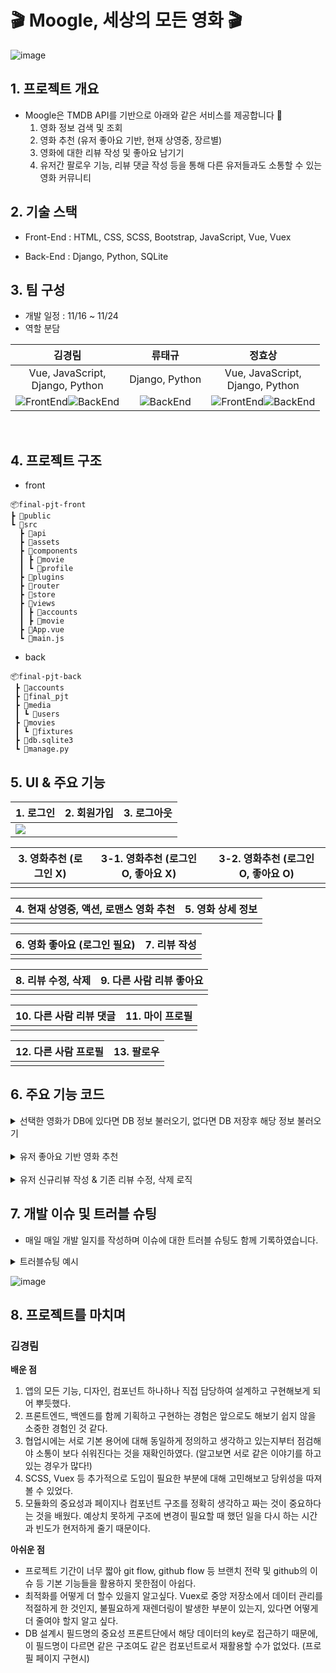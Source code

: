 # 🎬 Moogle, 세상의 모든 영화 🎬

![image](https://user-images.githubusercontent.com/100753588/205097355-6f5b5358-66f5-4355-97b8-601f6e24aa8e.png)

## 1️. 프로젝트 개요
- Moogle은 TMDB API를 기반으로 아래와 같은 서비스를 제공합니다 🎥
  1) 영화 정보 검색 및 조회
  2) 영화 추천 (유저 좋아요 기반, 현재 상영중, 장르별)
  3) 영화에 대한 리뷰 작성 및 좋아요 남기기
  4) 유저간 팔로우 기능, 리뷰 댓글 작성 등을 통해 다른 유저들과도 소통할 수 있는 영화 커뮤니티


## 2. 기술 스택
- Front-End
  : HTML, CSS, SCSS, Bootstrap, JavaScript, Vue, Vuex

- Back-End
  : Django, Python, SQLite

## 3. 팀 구성
- 개발 일정 : 11/16 ~ 11/24
- 역할 분담

| **김경림** |   **류태규** |   **정효상**   |
| :--------------: | :------------------: | :-----------------: |
| Vue, JavaScript, <br> Django, Python |   Django, Python |   Vue, JavaScript, <br> Django, Python   |
| ![FrontEnd](https://img.shields.io/badge/FrontEnd-4A06F)![BackEnd](https://img.shields.io/badge/BackEnd-0C4B33)|  ![BackEnd](https://img.shields.io/badge/BackEnd-0C4B33) | ![FrontEnd](https://img.shields.io/badge/FrontEnd-4A06F)![BackEnd](https://img.shields.io/badge/BackEnd-0C4B33) |

<br>
  


## 4. 프로젝트 구조
- front
```
📦final-pjt-front
┣ 📂public
┗ 📂src
  ┣ 📂api
  ┣ 📂assets
  ┣ 📂components
  ┃ ┣ 📂movie
  ┃ ┗ 📂profile
  ┣ 📂plugins
  ┣ 📂router
  ┣ 📂store
  ┣ 📂views
  ┃ ┣ 📂accounts
  ┃ ┣ 📂movie
  ┣ 📜App.vue
  ┗ 📜main.js
```
- back
```
📦final-pjt-back
 ┣ 📂accounts
 ┣ 📂final_pjt
 ┣ 📂media
 ┃ ┗ 📂users
 ┣ 📂movies
 ┃ ┗ 📂fixtures
 ┣ 📜db.sqlite3
 ┗ 📜manage.py
```

## 5. UI & 주요 기능
| 1. 로그인 | 2. 회원가입 | 3. 로그아웃 |
|----------|----------| ----------|
|<img src="https://user-images.githubusercontent.com/102273370/205474730-98c1283b-280b-427e-9a6a-662d17924055.gif">    |    |    |

| 3. 영화추천 (로그인 X) | 3-1. 영화추천 (로그인 O, 좋아요 X) | 3-2. 영화추천 (로그인 O, 좋아요 O) |
|----------|----------|----------|
|    |    |    |

| 4. 현재 상영중, 액션, 로맨스 영화 추천 | 5. 영화 상세 정보 |
|----------|----------|
|    |    |

| 6. 영화 좋아요 (로그인 필요) | 7. 리뷰 작성 |
|----------|----------|
|    |    |

| 8. 리뷰 수정, 삭제 | 9. 다른 사람 리뷰 좋아요 |
|----------|----------|
|    |    |

| 10. 다른 사람 리뷰 댓글 | 11. 마이 프로필 |
|----------|----------|
|    |    |

| 12. 다른 사람 프로필 | 13. 팔로우 |
|----------|----------|
|    |    |

## 6. 주요 기능 코드
<details>
<summary>선택한 영화가 DB에 있다면 DB 정보 불러오기, 없다면 DB 저장후 해당 정보 불러오기</summary>
<div markdown="1">

```javascript
getMovieDetail() {
  // 먼저 DB에 있는지 확인
  axios({
    method: 'get',
    url: API_URL + `/movies/${this.$route.params.movie_id}/`,
  })
  .then((res) => {
    this.movie = res.data
  })
  .catch((error) => {
    console.log(error)

    // DB에 없으면 TMDB에서 가져온 데이터를 DB에 저장
    axios({
      method: 'get',
      url: API_URL + `/movies/${this.$route.params.movie_id}/`,
      data: {
        id: this.$route.params.movie_id,
      }
    })
      .then((response) => {
        console.log(response)
      })
      .catch((error) => {
        console.log(error)
      })
  })
},
```

</div>
</details>

<br>

<details>
<summary>유저 좋아요 기반 영화 추천</summary>
<div markdown="1">

```python
@api_view(['GET'])
def recommend(request,user_pk):
    print(request)
    file_path = "movies/fixtures/movies.json"

    with open(file_path, 'r', encoding="UTF-8") as f:
        data = json.load(f)
    new_data = []
    for d in data:
        new_data.append({
            'pk': d['pk'],
            'adult': d['fields']['adult'],
            'overview': d['fields']['overview'],
            'title': d['fields']['title'],
            'poster_path': d['fields']['poster_path'],
            'genres': d['fields']['genres'],
            'vote_average': d['fields']['vote_average'],
        })

    new_data = pd.DataFrame(new_data)

    new_data['overview'].isnull().sum()
    new_data['overview'] = new_data['overview'].fillna('')
    new_data['overview'].isnull().sum() #0 으로 바뀜 내적하면 모두 0 나옴

    tfidf=TfidfVectorizer(stop_words='english') #불용어 제거
    tfidf_mat=tfidf.fit_transform(new_data['overview']).toarray()

    def cos_sim2(X,Y):
        return np.dot(X,Y)/((norm(X)*norm(Y))+1e-7)

    def top_match_ar2(new_data, name, rank=5,simf=cos_sim2):
        sim=[]
        for i in range(len(new_data)):
            if name != i:
                sim.append((simf(new_data[i],new_data[name]),i))
        sim.sort()
        sim.reverse()
        return sim[:rank]

    
    user = get_object_or_404(get_user_model(),pk = user_pk)
    lst1 = list(user.like_movies.all().values())    # 좋아요 누른 영화 리스트
    lst = []    # 새로운 리스트
    movieList = []

    if len(lst1) >= 3:                      # 좋아요를 누른 영화가 3개 이상일 경우
        for elt in lst1:
            lst.append(elt['title'])
    else:                                   # 좋아요를 누른 영화가 3개 미만일 경우
        lst1.append(list(Movie.objects.all().values),3 )
        for elt in lst1:
            lst.append(elt['title'])                        
        
    movieList = random.sample(lst,3)
    recommend_lst = set()
    res_list = []
    for movie_name in movieList:
        # 여기에 영화 이름 동적으로 할당
        movie_idx = list(new_data['title']).index(movie_name)
        for sim, movie_id in top_match_ar2(tfidf_mat, movie_idx ,20):
            res_list.append(str({'id': new_data.loc[movie_id,'pk'], 'title' :new_data.loc[movie_id,'title'], 'poster_path' :new_data.loc[movie_id,'poster_path'], 'vote_average' :new_data.loc[movie_id,'vote_average']}))
        for res in res_list[:30]:
            recommend_lst.add(res)
    result = []
    for i in recommend_lst:
        i = eval(i)
        result.append(i)
    return Response(result)
```

</div>
</details>

<br>

<details>
<summary>유저 신규리뷰 작성 & 기존 리뷰 수정, 삭제 로직</summary>
<div markdown="1">

```javascript
<form @submit.prevent="createReview">
  <div class="star-box d-flex align-items-center justify-content-center mb-3">
    <!-- 유저 리뷰가 있다면 -->
    <div v-if="userReview">
      <b-form-rating
        id="rating-lg-no-border rating-inline"
        @change="onRate"
        :value="userReview?.[0]?.rank"
        icon-half="star-half"
        variant="danger"
        no-border inline show-value show-clear
        precision="1"
        class="star text-light w-100"
        size="lg"
        color="#ffd21e"
      ></b-form-rating>
    </div>
    <!-- 유저 리뷰가 없다면 -->
    <div v-else>
      <b-form-rating
        id="rating-lg-no-border rating-inline"
        @change="onRate"
        v-model="reviewRating"
        icon-half="star-half"
        variant="danger"
        no-border inline show-value show-clear
        precision="1"
        class="star text-light w-100"
        size="lg"
        color="#ffd21e"
      ></b-form-rating>
    </div>
  </div>

  <!-- 수정중 X & 리뷰 있다면 내용 + 수정 + 삭제 버튼 보여주기 -->
  <div v-if="(!isEditing && userReview && userReview?.length > 0)" class="text-center">
    <p class="fs-3">{{ userReview?.[0]?.title }}</p>
    <p style="color: #999;">{{ userReview?.[0]?.content }}</p>
    <div>
      <!-- 수정 -->
      <button @click="onEdit" 
        class="btn btn-primary review-submit-btn me-2"
      >
        <i class="fa-solid fa-pen-to-square"></i>
      </button>
      <!-- 삭제 -->
      <button @click.prevent="deleteReview" 
        type="submit" 
        class="btn review-submit-btn"
        style="color: #999;"
      >
      <i class="fa-solid fa-trash-can" style="cursor: pointer"></i>
      </button>
    </div>
  </div>

  <!-- 수정중 OR 리뷰 없다면 리뷰 form -->
  <div v-else class="w-75 my-0 mx-auto">
    <!-- 리뷰 있다면 UPDATE -->
    <div v-if="isEditing && userReview && userReview?.length > 0">
      <div class="mb-3 review-input text-center" @change="onRate" >
        <label for="reviewTitle" class="form-label">제목</label>
        <input 
          :value="reviewTitle" 
          class="" id="reviewTitle" rows="3" 
          placeholder="2자 이상 남겨주세요." 
        >
      </div>
      <div class="mb-3 review-input" @change="onRate" >
        <label for="reviewContent" class="form-label">내용</label>
        <textarea v-model="reviewContent" class="" id="reviewContent" rows="3" placeholder="2자 이상 남겨주세요."></textarea>
      </div>
      <div class="d-flex justify-content-end">
        <!-- 수정 완료 -->
        <button @click.prevent="updateReview" type="submit" class="btn btn-primary review-submit-btn me-2"> 
          <!-- 저장  -->
          <i class="fa-solid fa-floppy-disk"></i></button>
        <!-- 수정 취소 -->
        <button type="button" @click="onEdit" class="btn btn-dark text-light">
          <!-- 취소 -->
          <i class="fa-solid fa-xmark"></i></button>
      </div>
    </div>
    <!-- 리뷰 없다면 CREATE -->
    <div v-else class="-flex flex-column justify-content-end align-items-center">            
      <div class="mb-3 review-input text-center" @change="onRate">
        <label for="reviewTitle" class="form-label fs-4">제목</label>
        <input v-model="reviewTitle" class="" id="reviewTitle" rows="3" placeholder="2자 이상 남겨주세요.">
      </div>
      <div class="mb-3 review-input text-center" @change="onRate">
        <label for="reviewContent" class="form-label fs-5">내용</label>
        <div class="d-block w-100"><textarea v-model="reviewContent" id="reviewContent" rows="3" placeholder="2자 이상 남겨주세요.">{{}}</textarea></div>
      </div>
      <div class="d-flex justify-content-end">
        <!-- 별점 & 리뷰 저장 -->
        <button @click.prevent="createReview" type="submit" class="btn btn-primary review-submit-btn"><i class="fa-solid fa-floppy-disk"></i></button>
      </div>
    </div>
  </div>
  <!-- <div class="mb-3 form-check review-check">
    <input type="checkbox" class="form-check-input" id="private">
    <label class="form-check-label me-2" for="private">비밀글</label>
    <span id="emailHelp" class="form-text text-muted">나만 볼 수 있어요.</span>
  </div> -->
</form>
```

</div>
</details>



## 7. 개발 이슈 및 트러블 슈팅
- 매일 매일 개발 일지를 작성하며 이슈에 대한 트러블 슈팅도 함께 기록하였습니다.
<details>
<summary>트러블슈팅 예시</summary>
<div markdown="1">

![image](https://user-images.githubusercontent.com/100753588/205089044-dc0ff68f-78b0-46ae-8cfb-676223f907e1.png)

</div>
</details>


![image](https://user-images.githubusercontent.com/100753588/205088816-9b5347e8-8f48-4b45-aaf6-35d1bbfd6fcd.png)



## 8. 프로젝트를 마치며
### 김경림
**배운 점**
1. 앱의 모든 기능, 디자인, 컴포넌트 하나하나 직접 담당하여 설계하고 구현해보게 되어 뿌듯했다.
2. 프론트엔드, 백엔드를 함께 기획하고 구현하는 경험은 앞으로도 해보기 쉽지 않을 소중한 경험인 것 같다.
3. 협업시에는 서로 기본 용어에 대해 동일하게 정의하고 생각하고 있는지부터 점검해야 소통이 보다 쉬워진다는 것을 재확인하였다. (알고보면 서로 같은 이야기를 하고 있는 경우가 많다!)
4. SCSS, Vuex 등 추가적으로 도입이 필요한 부분에 대해 고민해보고 당위성을 따져볼 수 있었다.
5. 모듈화의 중요성과 페이지나 컴포넌트 구조를 정확히 생각하고 짜는 것이 중요하다는 것을 배웠다. 예상치 못하게 구조에 변경이 필요할 때 했던 일을 다시 하는 시간과 빈도가 현저하게 줄기 때문이다.

**아쉬운 점**
- 프로젝트 기간이 너무 짧아 git flow, github flow 등 브랜치 전략 및 github의 이슈 등 기본 기능들을 활용하지 못한점이 아쉽다.
- 최적화를 어떻게 더 할수 있을지 알고싶다.
Vuex로 중앙 저장소에서 데이터 관리를 적절하게 한 것인지, 불필요하게 재렌더링이 발생한 부분이 있는지, 있다면 어떻게 더 줄여야 할지 알고 싶다.
- DB 설계시 필드명의 중요성
프론트단에서 해당 데이터의 key로 접근하기 때문에, 이 필드명이 다르면 같은 구조여도 같은 컴포넌트로서 재활용할 수가 없었다.  (프로필 페이지 구현시)
